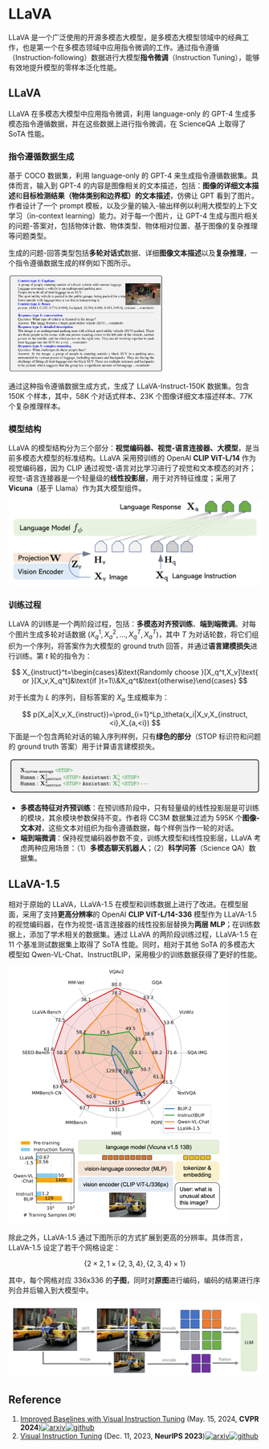 # LLaVA

LLaVA 是一个广泛使用的开源多模态大模型，是多模态大模型领域中的经典工作，也是第一个在多模态领域中应用指令微调的工作。通过指令遵循（Instruction-following）数据进行大模型**指令微调**（Instruction Tuning），能够有效地提升模型的零样本泛化性能。



## LLaVA

LLaVA 在多模态大模型中应用指令微调，利用 language-only 的 GPT-4 生成多模态指令遵循数据，并在这些数据上进行指令微调，在 ScienceQA 上取得了 SoTA 性能。



### 指令遵循数据生成

基于 COCO 数据集，利用 language-only 的 GPT-4 来生成指令遵循数据集。具体而言，输入到 GPT-4 的内容是图像相关的文本描述，包括：**图像的详细文本描述**和**目标检测结果（物体类别和边界框）的文本描述**，仿佛让 GPT 看到了图片。作者设计了一个 prompt 模板，以及少量的输入-输出样例以利用大模型的上下文学习（in-context learning）能力。对于每一个图片，让 GPT-4 生成与图片相关的问题-答案对，包括物体计数、物体类型、物体相对位置、基于图像的复杂推理等问题类型。

生成的问题-回答类型包括**多轮对话式**数据、详细**图像文本描述**以及**复杂推理**，一个指令遵循数据生成的样例如下图所示。

<img src="./assets/instruction-following-data-generation.png" alt="data generation" style="zoom:30%;" />

通过这种指令遵循数据生成方式，生成了 LLaVA-Instruct-150K 数据集。包含 150K 个样本，其中，58K 个对话式样本、23K 个图像详细文本描述样本、77K 个复杂推理样本。



### 模型结构

LLaVA 的模型结构分为三个部分：**视觉编码器、视觉-语言连接器、大模型**，是当前多模态大模型的标准结构。LLaVA 采用预训练的 OpenAI **CLIP ViT-L/14** 作为视觉编码器，因为 CLIP 通过视觉-语言对比学习进行了视觉和文本模态的对齐；视觉-语言连接器是一个轻量级的**线性投影层**，用于对齐特征维度；采用了 **Vicuna**（基于 Llama）作为其大模型组件。



<img src="./assets/LLaVA.png" alt="llava" style="zoom:50%;" />

### 训练过程

LLaVA 的训练是一个两阶段过程，包括：**多模态对齐预训练**、**端到端微调**。对每个图片生成多轮对话数据 $(X_q^1,X_a^2,\dots,X_q^T,X_a^T)$，其中 $T$ 为对话轮数，将它们组织为一个序列，将答案作为大模型的 ground truth 回答，并通过**语言建模损失**进行训练。第 $t$ 轮的指令为：

$$
X_{instruct}^t=\begin{cases}&\text{Randomly choose }[X_q^t,X_v]\text{ or }[X_v,X_q^t]&\text{if }t=1\\&X_q^t&\text{otherwise}\end{cases}
$$

对于长度为 $L$ 的序列，目标答案的 $X_a$ 生成概率为：

$$
p(X_a|X_v,X_{instruct})=\prod_{i=1}^Lp_\theta(x_i|X_v,X_{instruct,<i},X_{a,<i})
$$
下面是一个包含两轮对话的输入序列样例，只有**绿色的部分**（STOP 标识符和问题的 ground truth 答案）用于计算语言建模损失。

<img src="./assets/llava-training.png" alt="train" style="zoom: 50%;" />

- **多模态特征对齐预训练**：在预训练阶段中，只有轻量级的线性投影层是可训练的模块，其余模块参数保持不变。作者将 CC3M 数据集过滤为 595K 个**图像-文本对**，这些文本对组织为指令遵循数据，每个样例当作一轮的对话。
- **端到端微调**：保持视觉编码器参数不变，训练大模型和线性投影层，LLaVA 考虑两种应用场景：（1）**多模态聊天机器人**；（2）**科学问答**（Science QA）数据集。



## LLaVA-1.5

相对于原始的 LLaVA，LLaVA-1.5 在模型和训练数据上进行了改进。在模型层面，采用了支持**更高分辨率**的 OpenAI **CLIP ViT-L/14-336** 模型作为 LLaVA-1.5 的视觉编码器，在作为视觉-语言连接器的线性投影层替换为**两层 MLP**；在训练数据上，添加了学术相关的数据集。通过 LLaVA 的两阶段训练过程，LLaVA-1.5 在 11 个基准测试数据集上取得了 SoTA 性能。同时，相对于其他 SoTA 的多模态大模型如 Qwen-VL-Chat、InstructBLIP，采用极少的训练数据获得了更好的性能。

<img src="./assets/LLaVA-1.5.png" alt="llava-1.5" style="zoom:50%;" />

除此之外，LLaVA-1.5 通过下图所示的方式扩展到更高的分辨率。具体而言，LLaVA-1.5 设定了若干个网格设定：

$$
\left\{2\times2,1\times\left\{2,3,4\right\},\left\{2,3,4\right\}\times1\right\}
$$

其中，每个网格对应 336x336 的**子图**，同时对**原图**进行编码，编码的结果进行序列合并后输入到大模型中。

![llava-1.5-HD](./assets/llava-1.5-HD.png)



## Reference

1. [Improved Baselines with Visual Instruction Tuning](https://arxiv.org/abs/2310.03744) (May. 15, 2024, **CVPR  2024**)[![arxiv](https://img.shields.io/badge/arXiv-b31b1b.svg)](https://arxiv.org/abs/2310.03744)[![github](https://img.shields.io/github/stars/haotian-liu/LLaVA)](https://github.com/haotian-liu/LLaVA)
2. [Visual Instruction Tuning](https://arxiv.org/abs/2304.08485) (Dec. 11, 2023, **NeurIPS 2023**)[![arxiv](https://img.shields.io/badge/arXiv-b31b1b.svg)](https://arxiv.org/abs/2304.08485)[![github](https://img.shields.io/github/stars/haotian-liu/LLaVA)](https://github.com/haotian-liu/LLaVA)


